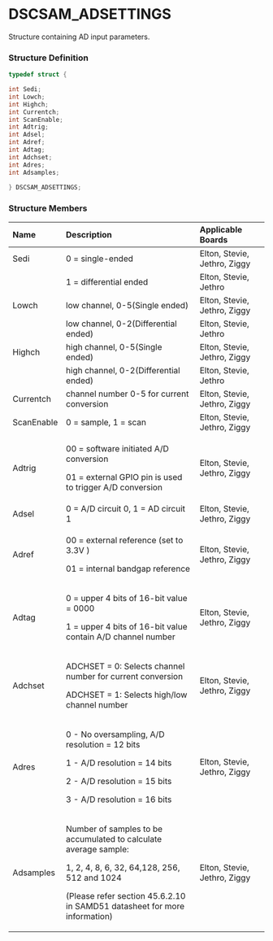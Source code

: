 # DSCSAM\_ADSETTINGS

Structure containing AD input parameters.‌

### Structure Definition <a id="structure-definition"></a>

```c
typedef struct {

int Sedi;	
int Lowch;	
int Highch;
int Currentch;    
int ScanEnable;	
int Adtrig;	   
int Adsel;	  
int Adref;	   
int Adtag;
int Adchset;	
int Adres;   
int Adsamples;
 
} DSCSAM_ADSETTINGS;

```

### Structure Members <a id="structure-members"></a>

<table>
  <thead>
    <tr>
      <th style="text-align:left">Name</th>
      <th style="text-align:left">Description</th>
      <th style="text-align:left">Applicable Boards</th>
    </tr>
  </thead>
  <tbody>
    <tr>
      <td style="text-align:left">Sedi</td>
      <td style="text-align:left">0 = single-ended</td>
      <td style="text-align:left">Elton, Stevie, Jethro, Ziggy</td>
    </tr>
    <tr>
      <td style="text-align:left">&#x200B;</td>
      <td style="text-align:left">1 = differential ended</td>
      <td style="text-align:left">Elton, Stevie, Jethro</td>
    </tr>
    <tr>
      <td style="text-align:left">Lowch</td>
      <td style="text-align:left">low channel, 0-5(Single ended)</td>
      <td style="text-align:left">Elton, Stevie, Jethro, Ziggy</td>
    </tr>
    <tr>
      <td style="text-align:left"></td>
      <td style="text-align:left">low channel, 0-2(Differential ended)</td>
      <td style="text-align:left">Elton, Stevie, Jethro</td>
    </tr>
    <tr>
      <td style="text-align:left">Highch</td>
      <td style="text-align:left">high channel, 0-5(Single ended)</td>
      <td style="text-align:left">Elton, Stevie, Jethro, Ziggy</td>
    </tr>
    <tr>
      <td style="text-align:left"></td>
      <td style="text-align:left">high channel, 0-2(Differential ended)</td>
      <td style="text-align:left">Elton, Stevie, Jethro</td>
    </tr>
    <tr>
      <td style="text-align:left">Currentch</td>
      <td style="text-align:left">channel number 0-5 for current conversion</td>
      <td style="text-align:left">Elton, Stevie, Jethro, Ziggy</td>
    </tr>
    <tr>
      <td style="text-align:left">ScanEnable</td>
      <td style="text-align:left">0 = sample, 1 = scan</td>
      <td style="text-align:left">Elton, Stevie, Jethro, Ziggy</td>
    </tr>
    <tr>
      <td style="text-align:left">Adtrig</td>
      <td style="text-align:left">
        <p>00 = software initiated A/D conversion</p>
        <p>01 = external GPIO pin is used to trigger A/D conversion</p>
      </td>
      <td style="text-align:left">Elton, Stevie, Jethro, Ziggy</td>
    </tr>
    <tr>
      <td style="text-align:left">Adsel</td>
      <td style="text-align:left">0 = A/D circuit 0, 1 = AD circuit 1</td>
      <td style="text-align:left">Elton, Stevie, Jethro, Ziggy</td>
    </tr>
    <tr>
      <td style="text-align:left">Adref</td>
      <td style="text-align:left">
        <p>00 = external reference (set to 3.3V )</p>
        <p>01 = internal bandgap reference</p>
      </td>
      <td style="text-align:left">Elton, Stevie, Jethro, Ziggy</td>
    </tr>
    <tr>
      <td style="text-align:left">Adtag</td>
      <td style="text-align:left">
        <p>0 = upper 4 bits of 16-bit value = 0000</p>
        <p>1 = upper 4 bits of 16-bit value contain A/D channel number</p>
      </td>
      <td style="text-align:left">Elton, Stevie, Jethro, Ziggy</td>
    </tr>
    <tr>
      <td style="text-align:left">Adchset</td>
      <td style="text-align:left">
        <p>ADCHSET = 0: Selects channel number for current conversion</p>
        <p>ADCHSET = 1: Selects high/low channel number</p>
      </td>
      <td style="text-align:left">Elton, Stevie, Jethro, Ziggy</td>
    </tr>
    <tr>
      <td style="text-align:left">Adres</td>
      <td style="text-align:left">
        <p>0 - No oversampling, A/D resolution = 12 bits</p>
        <p>1 - A/D resolution = 14 bits</p>
        <p>2 - A/D resolution = 15 bits</p>
        <p>3 - A/D resolution = 16 bits</p>
      </td>
      <td style="text-align:left">Elton, Stevie, Jethro, Ziggy</td>
    </tr>
    <tr>
      <td style="text-align:left">Adsamples</td>
      <td style="text-align:left">
        <p>Number of samples to be accumulated to calculate average sample:</p>
        <p>1, 2, 4, 8, 6, 32, 64,128, 256, 512 and 1024</p>
        <p></p>
        <p>(Please refer section 45.6.2.10 in SAMD51 datasheet for more information)</p>
      </td>
      <td style="text-align:left">Elton, Stevie, Jethro, Ziggy</td>
    </tr>
  </tbody>
</table>



